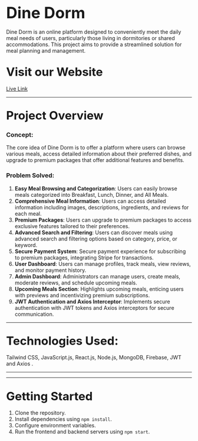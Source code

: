 ## <span style="font-size: 2em; font-weight: bold;">Dine Dorm</span>

Dine Dorm is an online platform designed to conveniently meet the daily meal needs of users, particularly those living in dormitories or shared accommodations. This project aims to provide a streamlined solution for meal planning and management.

## <span style="font-size: 1.5em; font-weight: bold;">Visit our Website</span>

[Live Link](https://dine-dorm-a12.web.app)

<hr>

## <span style="font-size: 1.5em; font-weight: bold;">Project Overview</span>

### Concept:
The core idea of Dine Dorm is to offer a platform where users can browse various meals, access detailed information about their preferred dishes, and upgrade to premium packages that offer additional features and benefits.

### Problem Solved:
1. **Easy Meal Browsing and Categorization**: Users can easily browse meals categorized into Breakfast, Lunch, Dinner, and All Meals.
2. **Comprehensive Meal Information**: Users can access detailed information including images, descriptions, ingredients, and reviews for each meal.
3. **Premium Packages**: Users can upgrade to premium packages to access exclusive features tailored to their preferences.
4. **Advanced Search and Filtering**: Users can discover meals using advanced search and filtering options based on category, price, or keyword.
5. **Secure Payment System**: Secure payment experience for subscribing to premium packages, integrating Stripe for transactions.
6. **User Dashboard**: Users can manage profiles, track meals, view reviews, and monitor payment history.
7. **Admin Dashboard**: Administrators can manage users, create meals, moderate reviews, and schedule upcoming meals.
8. **Upcoming Meals Section**: Highlights upcoming meals, enticing users with previews and incentivizing premium subscriptions.
9. **JWT Authentication and Axios Interceptor**: Implements secure authentication with JWT tokens and Axios interceptors for secure communication.

<hr>

## <span style="font-size: 1.5em; font-weight: bold;">Technologies Used:</span>

Tailwind CSS, JavaScript.js, React.js, Node.js, MongoDB, Firebase, JWT and Axios .

<hr>

---

## <span style="font-size: 1.5em; font-weight: bold;">Getting Started</span>

1. Clone the repository.
2. Install dependencies using `npm install`.
3. Configure environment variables.
4. Run the frontend and backend servers using `npm start`.
